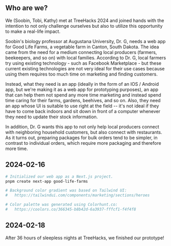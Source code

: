 <br>
<br>

## Who are we?

We (Soobin, Tobi, Kathy) met at TreeHacks 2024 and joined hands with the intention to not only challenge ourselves but also to utilize this opportunity to make a real-life impact.

Soobin's biology professor at Augustana University, Dr. G, needs a web app for Good Life Farms, a vegetable farm in Canton, South Dakota.
The idea came from the need for a medium connecting local producers (farmers, beekeepers, and so on) with local families.
According to Dr. G, local farmers try using existing technology - such as Facebook Marketplace - but these current existing technologies are not very ideal for their use cases because using them requires too much time on marketing and finding customers.

Instead, what they need is an app (ideally in the form of an IOS / Android app, but we're making it as a web app for prototyping purposes), an app that can help them not spend any more time marketing and instead spend time caring for their farms, gardens, beehives, and so on.
Also, they need an app whose UI is suitable to use right at the field -- it's not ideal if they have to come back indoors and sit down in front of a computer whenever they need to update their stock information.

In addition, Dr. G wants this app to not only help local producers connect with neighboring household customers, but also connect with restaurants.
As it turns out, preparing packages for bulk orders tend to be simpler, in contrast to individual orders, which require more packaging and therefore more time.

## 2024-02-16

```bash
# Initialized our web app as a Next.js project.
pnpm create next-app good-life-farms

# Background color gradient was based on Tailwind UI:
#   https://tailwindui.com/components/marketing/sections/heroes

# Color palette was generated using Colorhunt.co:
#   https://coolors.co/366345-b8b42d-6a3937-fffcf1-f4f4f8
```

## 2024-02-18

After 36 hours of sleepless nights at TreeHacks, we finished our prototype!

<br>
